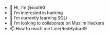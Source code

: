 - 👋 Hi, I’m @root60
- 👀 I’m interested in hacking
- 🌱 I’m currently learning SQLi
- 💞️ I’m looking to collaborate on Muslim Hackers
- 📫 How to reach me t.me/RedHydra69

<!---
root60/root60 is a ✨ special ✨ repository because its `README.md` (this file) appears on your GitHub profile.
You can click the Preview link to take a look at your changes.
--->
